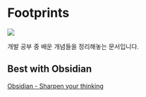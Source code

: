 # Footprints

![](https://i.imgur.com/t7LLzCs.png)

개발 공부 중 배운 개념들을 정리해놓는 문서입니다.

## Best with Obsidian
[Obsidian - Sharpen your thinking](https://obsidian.md/)